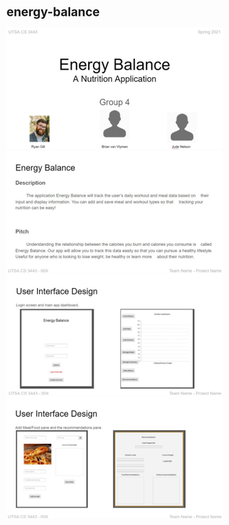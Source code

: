 # energy-balance

![alt text](./doc/1.jpg?raw=true)
![alt text](./doc/2.jpg?raw=true)
![alt text](./doc/3.jpg?raw=true)
![alt text](./doc/4.jpg?raw=true)

